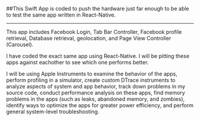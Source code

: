 ##This Swift App is coded to push the hardware just far enough to be able to test the same app written in React-Native.

--------------------------------------------------------------------------------------------------------

This app includes Facebook Login, Tab Bar Controller, Facebook profile retrieval, Database retrieval, geolocation, and Page View Controller (Carousel).

I have coded the exact same app using React-Native. I will be pitting these apps against eachother to see which one performs better.

I will be using Apple Instruments to examine the behavior of the apps, perform profiling in a simulator, create custom DTrace instruments to analyze aspects of system and app behavior, track down problems in my source code, conduct performance analysis on these apps, find memory problems in the apps (such as leaks, abandoned memory, and zombies), identify ways to optimize the apps for greater power efficiency, and perform general system-level troubleshooting. 
